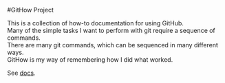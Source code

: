 #GitHow Project

This is a collection of how-to documentation for using GitHub.  
Many of the simple tasks I want to perform with git require a sequence of commands.  
There are many git commands, which can be sequenced in many different ways.  
GitHow is my way of remembering how I did what worked.  

See [docs](/docs).
